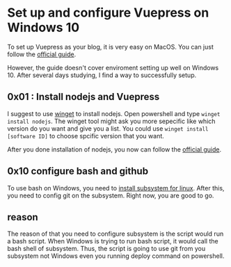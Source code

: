 # Set up and configure Vuepress on Windows 10

To set up Vuepress as your blog, it is very easy on MacOS. You can just follow the [official guide](https://vuepress.vuejs.org/guide/).

However, the guide doesn't cover enviroment setting up well on Windows 10. After several days studying, I find a way to successfully setup.

## 0x01 : Install nodejs and Vuepress
I suggest to use [winget](https://github.com/microsoft/winget-cli) to install nodejs.
Open powershell and type `winget install nodejs`. The winget tool might ask you more sepecific like which version do you want and give you a list. You could use `winget install [software ID]` to choose spcific version that you want.

After you done installation of nodejs, you now can follow the [official guide](https://vuepress.vuejs.org/guide/).

## 0x10 configure bash and github
To use bash on Windows, you need to [install subsystem for linux](https://docs.microsoft.com/en-us/windows/wsl/install-win10). After this, you need to config git on the subsystem. Right now, you are good to go.

## reason
The reason of that you need to configure subsystem is the script would run a bash script. When Windows is trying to run bash script, it would call the bash shell of subsystem. Thus, the script is going to use git from you subsystem not Windows even you running deploy command on powershell.
